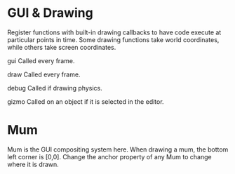 # GUI & Drawing

Register functions with built-in drawing callbacks to have code execute at particular points in time. Some drawing functions take world coordinates, while others take screen coordinates.

gui
Called every frame.

draw
Called every frame.

debug
Called if drawing physics.

gizmo
Called on an object if it is selected in the editor.

# Mum

Mum is the GUI compositing system here. When drawing a mum, the bottom left corner is [0,0]. Change the anchor property of any Mum to change where it is drawn.